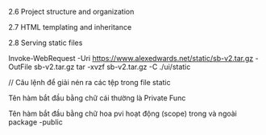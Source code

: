 2.6 Project structure and organization

2.7 HTML templating and inheritance

2.8 Serving static files

Invoke-WebRequest -Uri https://www.alexedwards.net/static/sb-v2.tar.gz -OutFile sb-v2.tar.gz
tar -xvzf sb-v2.tar.gz -C ./ui/static

// Câu lệnh để giải nén ra các tệp trong file static 

Tên hàm bắt đầu bằng chữ cái thường là Private Func 

Tên hàm bắt đầu bằng chữ hoa pvi hoạt động (scope) trong và ngoài package -public
